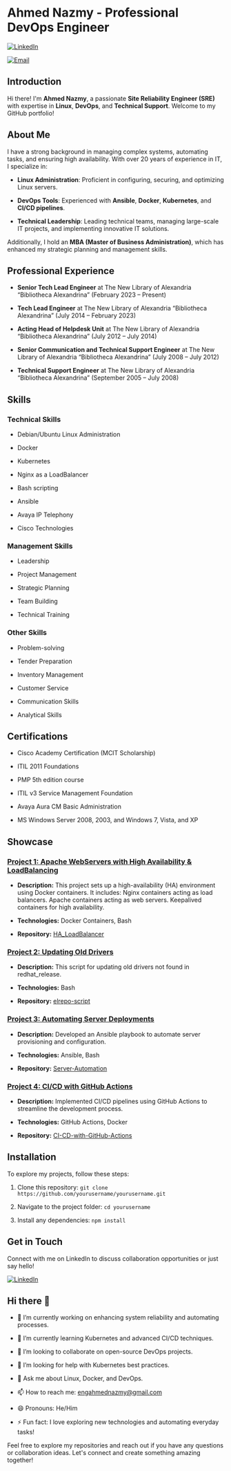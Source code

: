 # Ahmed Nazmy - Professional DevOps Engineer
 

[![LinkedIn](https://img.shields.io/badge/LinkedIn-Profile-blue)](https://eg.linkedin.com/in/anazmy)

[![Email](https://img.shields.io/badge/Email-engahmednazmy@gmail.com-red)](mailto:engahmednazmy@gmail.com)
 

## Introduction


Hi there! I'm **Ahmed Nazmy**, a passionate **Site Reliability Engineer (SRE)** with expertise in **Linux**, **DevOps**, and **Technical Support**. Welcome to my GitHub portfolio!


## About Me
 

I have a strong background in managing complex systems, automating tasks, and ensuring high availability. With over 20 years of experience in IT, I specialize in:


- **Linux Administration**: Proficient in configuring, securing, and optimizing Linux servers.

- **DevOps Tools**: Experienced with **Ansible**, **Docker**, **Kubernetes**, and **CI/CD pipelines**.

- **Technical Leadership**: Leading technical teams, managing large-scale IT projects, and implementing innovative IT solutions.
 

Additionally, I hold an **MBA (Master of Business Administration)**, which has enhanced my strategic planning and management skills.
 

## Professional Experience
 

- **Senior Tech Lead Engineer** at The New Library of Alexandria “Bibliotheca Alexandrina” (February 2023 – Present)

- **Tech Lead Engineer** at The New Library of Alexandria “Bibliotheca Alexandrina” (July 2014 – February 2023)

- **Acting Head of Helpdesk Unit** at The New Library of Alexandria “Bibliotheca Alexandrina” (July 2012 – July 2014)

- **Senior Communication and Technical Support Engineer** at The New Library of Alexandria “Bibliotheca Alexandrina” (July 2008 – July 2012)

- **Technical Support Engineer** at The New Library of Alexandria “Bibliotheca Alexandrina” (September 2005 – July 2008)
 

## Skills
 

### Technical Skills
 

- Debian/Ubuntu Linux Administration

- Docker

- Kubernetes

- Nginx as a LoadBalancer

- Bash scripting

- Ansible

- Avaya IP Telephony

- Cisco Technologies
 

### Management Skills
 

- Leadership

- Project Management

- Strategic Planning

- Team Building

- Technical Training


### Other Skills


- Problem-solving

- Tender Preparation

- Inventory Management

- Customer Service

- Communication Skills

- Analytical Skills
 

## Certifications


- Cisco Academy Certification (MCIT Scholarship)

- ITIL 2011 Foundations

- PMP 5th edition course

- ITIL v3 Service Management Foundation

- Avaya Aura CM Basic Administration

- MS Windows Server 2008, 2003, and Windows 7, Vista, and XP


## Showcase


### [Project 1: Apache WebServers with High Availability & LoadBalancing](https://github.com/EngAhmedNazmy/HA_LoadBalancer)


- **Description:** This project sets up a high-availability (HA) environment using Docker containers. It includes:
     Nginx containers acting as load balancers.
     Apache containers acting as web servers.
     Keepalived containers for high availability.

- **Technologies:** Docker Containers, Bash

- **Repository:** [HA_LoadBalancer](https://github.com/EngAhmedNazmy/HA_LoadBalancer)
 

### [Project 2: Updating Old Drivers](https://github.com/EngAhmedNazmy/elrepo-script)


- **Description:** This script for updating old drivers not found in redhat_release.

- **Technologies:** Bash

- **Repository:** [elrepo-script](https://github.com/EngAhmedNazmy/elrepo-script)

  
### [Project 3: Automating Server Deployments](https://github.com/yourusername/Server-Automation)


- **Description:** Developed an Ansible playbook to automate server provisioning and configuration.

- **Technologies:** Ansible, Bash

- **Repository:** [Server-Automation](https://github.com/yourusername/Server-Automation)

  



### [Project 4: CI/CD with GitHub Actions](https://github.com/yourusername/CI-CD-with-GitHub-Actions)


- **Description:** Implemented CI/CD pipelines using GitHub Actions to streamline the development process.

- **Technologies:** GitHub Actions, Docker

- **Repository:** [CI-CD-with-GitHub-Actions](https://github.com/yourusername/CI-CD-with-GitHub-Actions)


## Installation


To explore my projects, follow these steps:


1. Clone this repository: `git clone https://github.com/yourusername/yourusername.git`

2. Navigate to the project folder: `cd yourusername`

3. Install any dependencies: `npm install`


## Get in Touch


Connect with me on LinkedIn to discuss collaboration opportunities or just say hello!
 

[![LinkedIn](https://img.shields.io/badge/LinkedIn-Profile-blue)](https://eg.linkedin.com/in/anazmy)


## Hi there 👋


- 🔭 I’m currently working on enhancing system reliability and automating processes.

- 🌱 I’m currently learning Kubernetes and advanced CI/CD techniques.

- 👯 I’m looking to collaborate on open-source DevOps projects.

- 🤔 I’m looking for help with Kubernetes best practices.

- 💬 Ask me about Linux, Docker, and DevOps.

- 📫 How to reach me: [engahmednazmy@gmail.com](mailto:engahmednazmy@gmail.com)

- 😄 Pronouns: He/Him

- ⚡ Fun fact: I love exploring new technologies and automating everyday tasks!


Feel free to explore my repositories and reach out if you have any questions or collaboration ideas. Let's connect and create something amazing together!
